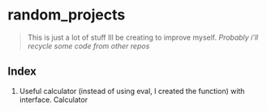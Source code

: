 # random_projects
> This is just a lot of stuff Ill be creating to improve myself. *Probably i'll recycle some code from other repos*

## Index
1. Useful calculator (instead of using eval, I created the function) with interface. Calculator
